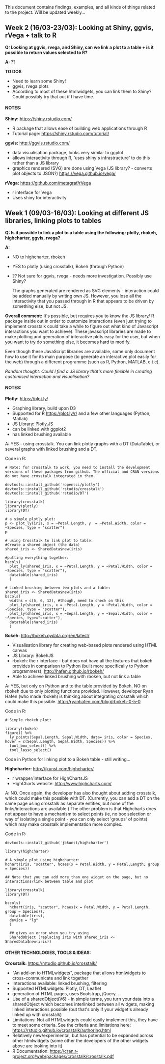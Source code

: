 This document contains findings, examples, and all kinds of things related to the project. Will be updated weekly...

## Week 2 (16/03-23/03): Looking at Shiny, ggvis, rVega + talk to R

**Q: Looking at ggvis, rvega, and Shiny, can we link a plot to a table + is it possible to return values selected to R?**  

**A:** ??

**TO DOS**
- Need to learn some Shiny!
- ggvis, rvega plots
- According to most of these htmlwidgets, you can link them to Shiny? Could possibly try that out if I have time.


#### NOTES:
**Shiny:** https://shiny.rstudio.com/
- R package that allows ease of building web applications through R
- Tutorial page: https://shiny.rstudio.com/tutorial/

**ggvis:** http://ggvis.rstudio.com/
- data visualisation package, looks very similar to ggplot
- allows interactivity through R, 'uses shiny's infrastructure' to do this rather than a JS library
- graphics rendered (SVG) are done using Vega (JS library? - converts plot objects to JSON?) https://vega.github.io/vega/

**rVega:** https://github.com/metagraf/rVega
- r interface for Vega
- Uses shiny for interactivity 


## Week 1 (09/03-16/03): Looking at different JS libraries, linking plots to tables

**Q: Is it possible to link a plot to a table using the following: plotly, rbokeh, highcharter, ggvis, rvega?**

**A:**
  - NO to highcharter, rbokeh
  - YES to plotly (using crosstalk), Bokeh (through Python)
  - ?? Not sure for ggvis, rvega - needs more investigation. Possibly use Shiny?

    The graphs generated are rendered as SVG elements - interaction could be added manually by writing own JS. However, you lose all the interactivity that you passed through in R that appears to be driven by something else, but not JS.

**Overall comment:** It's possible, but requires you to know the JS library/ R package inside out in order to customize interactions (even just trying to implement crosstalk could take a while to figure out what kind of Javascript interactions you want to achieve). These javascript libraries are made to make plotting and generation of interactive plots easy for the user, but when you want to try do something else, it becomes hard to modify.

Even though these JavaScript libraries are available, some only document how to use it for its main purpose (to generate an interactive plot easily for the web) through a different programme (such as R, Python, MATLAB, e.t.c).

*Random thought: Could I find a JS library that's more flexible in creating customised interaction and visualisation?*

#### NOTES:

**Plotly:**  https://plot.ly/
- Graphing library, build upon D3
- Supported for R  https://plot.ly/r/ and a few other languages (Python, Matlab)
- JS Library: Plotly.JS
- can be linked with ggplot2
- has linked brushing available

A: YES - using crosstalk. You can link plotly graphs with a DT (DataTable), or several graphs with linked brushing and a DT.

Code in R:
```
# Note: for crosstalk to work, you need to install the development versions of these packages from github. The official and CRAN versions do not have crosstalk integrated in them.

devtools::install_github('ropensci/plotly')
devtools::install_github('rstudio/crosstalk')
devtools::install_github('rstudio/DT')

library(crosstalk)
library(plotly)
library(DT)

# a simple plotly plot:
p <- plot_ly(iris, x = ~Petal.Length, y  = ~Petal.Width, color = ~Species, type = "scatter")
p

# using Crosstalk to link plot to table:
#Create a shared object (the data)
shared_iris <- SharedData$new(iris)

#putting everything together:
bscols(
  plot_ly(shared_iris, x = ~Petal.Length, y = ~Petal.Width, color = ~Species, type = "scatter"),
  datatable(shared_iris)
  )

# Linked brushing between two plots and a table:
shared_iris <- SharedData$new(iris)
bscols(
  widths = c(6, 6, 12), #though, need to check on this
  plot_ly(shared_iris, x = ~Petal.Length, y = ~Petal.Width, color = ~Species, type = "scatter"),
  plot_ly(shared_iris, x = ~Sepal.Length, y = ~Sepal.Width, color = ~Species, type="scatter"),
  datatable(shared_iris)
  )

```

**Bokeh:** http://bokeh.pydata.org/en/latest/
- Visualisation library for creating web-based plots rendered using HTML canvas
- JS Library: BokehJS
- rbokeh: the r interface - but does not have all the features that bokeh provides in comparison to Python (built more specifically to Python programmers), http://hafen.github.io/rbokeh/
- Able to achieve linked brushing with rbokeh, but not link a table

A: YES, but only on Python and to the table provided by Bokeh.
    NO on rbokeh due to only plotting functions provided. However, developer Ryan Hafen (who made rbokeh) is thinking about integrating crosstalk which could make this possible. http://ryanhafen.com/blog/rbokeh-0-5-0

Code in R:
```
# Simple rbokeh plot:

library(rbokeh)
figure() %>%
  ly_points(Sepal.Length, Sepal.Width, data= iris, color = Species, hover = c(Sepal.Length, Sepal.Width, Species)) %>%
  tool_box_select() %>%
  tool_lasso_select()

```
Code in Python for linking plot to a Bokeh table - still writing...

**Highcharter:** http://jkunst.com/highcharter/
- r wrapper/interface for HighChartsJS
- HighCharts website: http://www.highcharts.com/

A: NO. Once again, the developer has also thought about adding crosstalk, which could make this possible with DT. (Currently, you can add a DT on the same page using crosstalk as separate entities, but none of the links/interactions are available.)
The other problem is that Highcharts does not appear to have a mechanism to select points (ie, no box selection or way of isolating a single point - you can only select 'groups' of points) which may make crosstalk implementation more complex.

Code in R:
```
devtools::install_github('jbkunst/highcharter')

library(highcharter)

# A simple plot using highcharter:
hchart(iris, "scatter", hcaes(x = Petal.Width, y = Petal.Length, group = Species))

## Note that you can add more than one widget on the page, but no interactions/link between table and plot

library(crosstalk)
library(DT)

bscols(
  hchart(iris, "scatter", hcaes(x = Petal.Width, y = Petal.Length, group = Species)),
  datatable(iris),
  device = "lg"
  )

  ## gives an error when you try using
  SharedObject (replacing iris with shared_iris <- SharedData$new(iris))

```

#### OTHER TECHNOLOGIES, TOOLS & IDEAS:
**Crosstalk:** https://rstudio.github.io/crosstalk/
- "An add-on to HTMLwidgets", package that allows htmlwidgets to cross-communicate and link together
- Interactions available: linked brushing, filtering
- Supported HTMLwidgets: Plotly, DT, Leaflet
- generation of HTML pages, uses Bootstrap, jQuery...
- Use of a sharedObject(V6) - in simple terms, you turn your data into a sharedObject which becomes interlinked between all widgets, making linked interactions possible (but that's only if your widget's already linked up with crosstalk)
- Limitations: Not all HTMLwidgets could easily implement this, they have to meet some criteria.
See the criteria and limitations here:
https://rstudio.github.io/crosstalk/authoring.html
- Relatively new/experimental, but has potential to be expanded across other htmlwidgets (some other the developers of the other widgets above are looking into it)
- R Documentation: https://cran.r-project.org/web/packages/crosstalk/crosstalk.pdf
